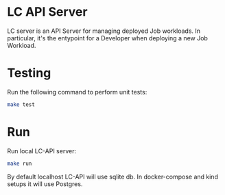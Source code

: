 # LC API Server
LC server is an API Server for managing deployed Job workloads. 
In particular, it's the entypoint for a Developer when deploying a new Job Workload.

# Testing
Run the following command to perform unit tests:
```bash
make test
```

# Run
Run local LC-API server:
```bash
make run
```

By default localhost LC-API will use sqlite db. In docker-compose and kind setups
it will use Postgres.

